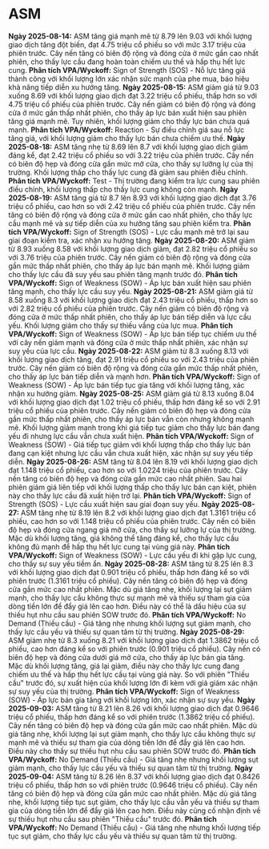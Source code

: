 # ASM

**Ngày 2025-08-14:** ASM tăng giá mạnh mẽ từ 8.79 lên 9.03 với khối lượng giao dịch tăng đột biến, đạt 4.75 triệu cổ phiếu so với mức 3.17 triệu của phiên trước. Cây nến tăng có biên độ rộng và đóng cửa ở mức gần cao nhất phiên, cho thấy lực cầu đang hoàn toàn chiếm ưu thế và hấp thụ hết lực cung. **Phân tích VPA/Wyckoff:** Sign of Strength (SOS) - Nỗ lực tăng giá thành công với khối lượng lớn xác nhận sức mạnh của phe mua, báo hiệu khả năng tiếp diễn xu hướng tăng.
**Ngày 2025-08-15:** ASM giảm giá từ 9.03 xuống 8.69 với khối lượng giao dịch đạt 3.22 triệu cổ phiếu, thấp hơn so với 4.75 triệu cổ phiếu của phiên trước. Cây nến giảm có biên độ rộng và đóng cửa ở mức gần thấp nhất phiên, cho thấy áp lực bán xuất hiện sau phiên tăng giá mạnh mẽ. Tuy nhiên, khối lượng giảm cho thấy lực bán chưa quá mạnh. **Phân tích VPA/Wyckoff:** Reaction - Sự điều chỉnh giá sau nỗ lực tăng giá, với khối lượng giảm cho thấy lực bán chưa chiếm ưu thế.
**Ngày 2025-08-18:** ASM tăng nhẹ từ 8.69 lên 8.7 với khối lượng giao dịch giảm đáng kể, đạt 2.42 triệu cổ phiếu so với 3.22 triệu của phiên trước. Cây nến có biên độ hẹp và đóng cửa gần mức mở cửa, cho thấy sự lưỡng lự của thị trường. Khối lượng thấp cho thấy lực cung đã giảm sau phiên điều chỉnh. **Phân tích VPA/Wyckoff:** Test - Thị trường đang kiểm tra lực cung sau phiên điều chỉnh, khối lượng thấp cho thấy lực cung không còn mạnh.
**Ngày 2025-08-19:** ASM tăng giá từ 8.7 lên 8.93 với khối lượng giao dịch đạt 3.76 triệu cổ phiếu, cao hơn so với 2.42 triệu cổ phiếu của phiên trước. Cây nến tăng có biên độ rộng và đóng cửa ở mức gần cao nhất phiên, cho thấy lực cầu mạnh mẽ và sự tiếp diễn của xu hướng tăng sau phiên kiểm tra. **Phân tích VPA/Wyckoff:** Sign of Strength (SOS) - Lực cầu mạnh mẽ trở lại sau giai đoạn kiểm tra, xác nhận xu hướng tăng.
**Ngày 2025-08-20:** ASM giảm từ 8.93 xuống 8.58 với khối lượng giao dịch giảm, đạt 2.82 triệu cổ phiếu so với 3.76 triệu của phiên trước. Cây nến giảm có biên độ rộng và đóng cửa gần mức thấp nhất phiên, cho thấy áp lực bán mạnh mẽ. Khối lượng giảm cho thấy lực cầu đã suy yếu sau phiên tăng mạnh trước đó. **Phân tích VPA/Wyckoff:** Sign of Weakness (SOW) - Áp lực bán xuất hiện sau phiên tăng mạnh, cho thấy lực cầu suy yếu.
**Ngày 2025-08-21:** ASM giảm giá từ 8.58 xuống 8.3 với khối lượng giao dịch đạt 2.43 triệu cổ phiếu, thấp hơn so với 2.82 triệu cổ phiếu của phiên trước. Cây nến giảm có biên độ rộng và đóng cửa ở mức thấp nhất phiên, cho thấy áp lực bán tiếp diễn và lực cầu yếu. Khối lượng giảm cho thấy sự thiếu vắng của lực mua. **Phân tích VPA/Wyckoff:** Sign of Weakness (SOW) - Áp lực bán tiếp tục chiếm ưu thế với cây nến giảm mạnh và đóng cửa ở mức thấp nhất phiên, xác nhận sự suy yếu của lực cầu.
**Ngày 2025-08-22:** ASM giảm từ 8.3 xuống 8.13 với khối lượng giao dịch tăng, đạt 2.91 triệu cổ phiếu so với 2.43 triệu của phiên trước. Cây nến giảm có biên độ rộng và đóng cửa gần mức thấp nhất phiên, cho thấy áp lực bán tiếp diễn và mạnh hơn. **Phân tích VPA/Wyckoff:** Sign of Weakness (SOW) - Áp lực bán tiếp tục gia tăng với khối lượng tăng, xác nhận xu hướng giảm.
**Ngày 2025-08-25:** ASM giảm giá từ 8.13 xuống 8.04 với khối lượng giao dịch đạt 1.02 triệu cổ phiếu, thấp hơn đáng kể so với 2.91 triệu cổ phiếu của phiên trước. Cây nến giảm có biên độ hẹp và đóng cửa gần mức thấp nhất phiên, cho thấy áp lực bán vẫn còn nhưng không mạnh mẽ. Khối lượng giảm mạnh trong khi giá tiếp tục giảm cho thấy lực bán đang yếu đi nhưng lực cầu vẫn chưa xuất hiện. **Phân tích VPA/Wyckoff:** Sign of Weakness (SOW) - Giá tiếp tục giảm với khối lượng thấp cho thấy lực bán đang cạn kiệt nhưng lực cầu vẫn chưa xuất hiện, xác nhận sự suy yếu tiếp diễn.
**Ngày 2025-08-26:** ASM tăng từ 8.04 lên 8.19 với khối lượng giao dịch đạt 1.148 triệu cổ phiếu, cao hơn so với 1.0224 triệu của phiên trước. Cây nến tăng có biên độ hẹp và đóng cửa gần mức cao nhất phiên. Sau hai phiên giảm giá liên tiếp với khối lượng thấp cho thấy lực bán cạn kiệt, phiên này cho thấy lực cầu đã xuất hiện trở lại. **Phân tích VPA/Wyckoff:** Sign of Strength (SOS) - Lực cầu xuất hiện sau giai đoạn suy yếu.
**Ngày 2025-08-27:** ASM tăng nhẹ từ 8.19 lên 8.2 với khối lượng giao dịch đạt 1.3161 triệu cổ phiếu, cao hơn so với 1.148 triệu cổ phiếu của phiên trước. Cây nến có biên độ hẹp và đóng cửa ngang giá mở cửa, cho thấy sự lưỡng lự của thị trường. Mặc dù khối lượng tăng, giá không thể tăng đáng kể, cho thấy lực cầu không đủ mạnh để hấp thụ hết lực cung tại vùng giá này. **Phân tích VPA/Wyckoff:** Sign of Weakness (SOW) - Lực cầu yếu đi khi gặp lực cung, cho thấy sự suy yếu tiềm ẩn.
**Ngày 2025-08-28:** ASM tăng từ 8.25 lên 8.3 với khối lượng giao dịch đạt 0.901 triệu cổ phiếu, thấp hơn đáng kể so với phiên trước (1.3161 triệu cổ phiếu). Cây nến tăng có biên độ hẹp và đóng cửa gần mức cao nhất phiên. Mặc dù giá tăng nhẹ, khối lượng lại sụt giảm mạnh, cho thấy lực cầu không thực sự mạnh mẽ và thiếu sự tham gia của dòng tiền lớn để đẩy giá lên cao hơn. Điều này có thể là dấu hiệu của sự thiếu hụt nhu cầu sau phiên SOW trước đó. **Phân tích VPA/Wyckoff:** No Demand (Thiếu cầu) - Giá tăng nhẹ nhưng khối lượng sụt giảm mạnh, cho thấy lực cầu yếu và thiếu sự quan tâm từ thị trường.
**Ngày 2025-08-29:** ASM giảm nhẹ từ 8.3 xuống 8.21 với khối lượng giao dịch đạt 1.3862 triệu cổ phiếu, cao hơn đáng kể so với phiên trước (0.901 triệu cổ phiếu). Cây nến có biên độ hẹp và đóng cửa dưới giá mở cửa, cho thấy áp lực bán gia tăng. Mặc dù khối lượng tăng, giá lại giảm, điều này cho thấy lực cung đang chiếm ưu thế và hấp thụ hết lực cầu tại vùng giá này. So với phiên "Thiếu cầu" trước đó, sự xuất hiện của khối lượng lớn đi kèm với giá giảm xác nhận sự suy yếu của thị trường. **Phân tích VPA/Wyckoff:** Sign of Weakness (SOW) - Áp lực bán gia tăng với khối lượng lớn, xác nhận sự suy yếu.
**Ngày 2025-09-03:** ASM tăng từ 8.21 lên 8.26 với khối lượng giao dịch đạt 0.9646 triệu cổ phiếu, thấp hơn đáng kể so với phiên trước (1.3862 triệu cổ phiếu). Cây nến tăng có biên độ hẹp và đóng cửa gần mức cao nhất phiên. Mặc dù giá tăng nhẹ, khối lượng lại sụt giảm mạnh, cho thấy lực cầu không thực sự mạnh mẽ và thiếu sự tham gia của dòng tiền lớn để đẩy giá lên cao hơn. Điều này cho thấy sự thiếu hụt nhu cầu sau phiên SOW trước đó. **Phân tích VPA/Wyckoff:** No Demand (Thiếu cầu) - Giá tăng nhẹ nhưng khối lượng sụt giảm mạnh, cho thấy lực cầu yếu và thiếu sự quan tâm từ thị trường.
**Ngày 2025-09-04:** ASM tăng từ 8.26 lên 8.37 với khối lượng giao dịch đạt 0.8426 triệu cổ phiếu, thấp hơn so với phiên trước (0.9646 triệu cổ phiếu). Cây nến tăng có biên độ hẹp và đóng cửa gần mức cao nhất phiên. Mặc dù giá tăng nhẹ, khối lượng tiếp tục sụt giảm, cho thấy lực cầu vẫn yếu và thiếu sự tham gia của dòng tiền lớn để đẩy giá lên cao hơn. Điều này củng cố nhận định về sự thiếu hụt nhu cầu sau phiên "Thiếu cầu" trước đó. **Phân tích VPA/Wyckoff:** No Demand (Thiếu cầu) - Giá tăng nhẹ nhưng khối lượng tiếp tục sụt giảm, cho thấy lực cầu yếu và thiếu sự quan tâm từ thị trường.
